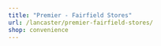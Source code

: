 ```yaml
---
title: "Premier - Fairfield Stores"
url: /lancaster/premier-fairfield-stores/
shop: convenience
---
```

